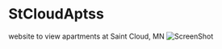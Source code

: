 # StCloudAptss
website to view apartments at Saint Cloud, MN
![ScreenShot](https://github.com/XKushal/StCloudAptss/landing.png?raw=true "landing page")
